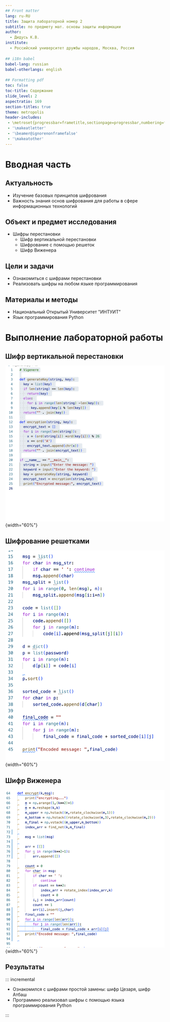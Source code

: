 ```yaml
---
## Front matter
lang: ru-RU
title: Защита лабораторной номер 2
subtitle: по предмету мат. основы защиты информации
author:
  - Дидусь К.В.
institute:
  - Российский университет дружбы народов, Москва, Россия

## i18n babel
babel-lang: russian
babel-otherlangs: english

## Formatting pdf
toc: false
toc-title: Содержание
slide_level: 2
aspectratio: 169
section-titles: true
theme: metropolis
header-includes:
 - \metroset{progressbar=frametitle,sectionpage=progressbar,numbering=fraction}
 - '\makeatletter'
 - '\beamer@ignorenonframefalse'
 - '\makeatother'
---
```


# Вводная часть

## Актуальность

- Изучение базовых принципов шифрования
- Важность знания основ шифрования для работы в сфере информационных технологий

## Объект и предмет исследования

- Шифры перестановки
  - Шифр вертикальной перестановки
  - Шифрование с помощью решеток
  - Шифр Виженера

## Цели и задачи

- Ознакомиться с шифрами перестановки
- Реализовать шифры на любом языке программирования

## Материалы и методы

- Национальный Открытый Университет "ИНТУИТ"
- Язык программирования Python

# Выполнение лабораторной работы

## Шифр вертикальной перестановки

![](./image/1.png){width="60%"}

## Шифрование решетками

![](./image/2.png){width="60%"}

## Шифр Виженера

![](./image/3.png){width="60%"}

## Результаты

::: incremental

- Ознакомился с шифрами простой замены: шифр Цезаря, шифр Атбаш
- Программно реализовал шифры с помощью языка программирования Python

:::

